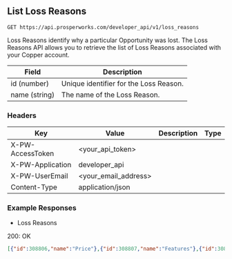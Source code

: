 ## List Loss Reasons

```GET https://api.prosperworks.com/developer_api/v1/loss_reasons```

Loss Reasons identify why a particular Opportunity was lost. The Loss Reasons API allows you to retrieve the list of Loss Reasons associated with your Copper account.


|     Field     |              Description               |
| ------------- | -------------------------------------- |
| id (number)   | Unique identifier for the Loss Reason. |
| name  (string) | The name of the Loss Reason.          |

### Headers

Key | Value | Description | Type
--- | --- | --- | ---
X-PW-AccessToken | <your_api_token> |  | 
X-PW-Application | developer_api |  | 
X-PW-UserEmail | <your_email_address> |  | 
Content-Type | application/json |  | 
### Example Responses

- Loss Reasons

200: OK
```json
[{"id":308806,"name":"Price"},{"id":308807,"name":"Features"},{"id":308808,"name":"Competitor"}]
```